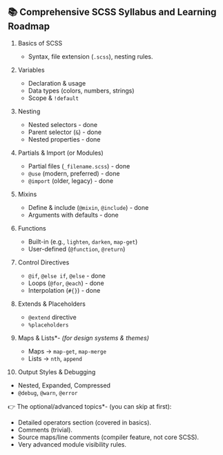 ## 📚 Comprehensive SCSS Syllabus and Learning Roadmap

1. Basics of SCSS

   - Syntax, file extension (`.scss`), nesting rules.

2. Variables

   - Declaration & usage
   - Data types (colors, numbers, strings)
   - Scope & `!default`

3. Nesting

   - Nested selectors - done
   - Parent selector (`&`) - done
   - Nested properties - done

4. Partials & Import (or Modules)

   - Partial files (`_filename.scss`) - done
   - `@use` (modern, preferred) - done
   - `@import` (older, legacy) - done

5. Mixins

   - Define & include (`@mixin`, `@include`) - done
   - Arguments with defaults - done

6. Functions

   - Built-in (e.g., `lighten`, `darken`, `map-get`)
   - User-defined (`@function`, `@return`)

7. Control Directives

   - `@if`, `@else if`, `@else` - done 
   - Loops (`@for`, `@each`) - done 
   - Interpolation (`#{}`) - done

8. Extends & Placeholders

   - `@extend` directive 
   - `%placeholders`

9. Maps & Lists*- *(for design systems & themes)*

   - Maps → `map-get`, `map-merge`
   - Lists → `nth`, `append`

10. Output Styles & Debugging

- Nested, Expanded, Compressed
- `@debug`, `@warn`, `@error`


👉 The optional/advanced topics*- (you can skip at first):

- Detailed operators section (covered in basics).
- Comments (trivial).
- Source maps/line comments (compiler feature, not core SCSS).
- Very advanced module visibility rules.
